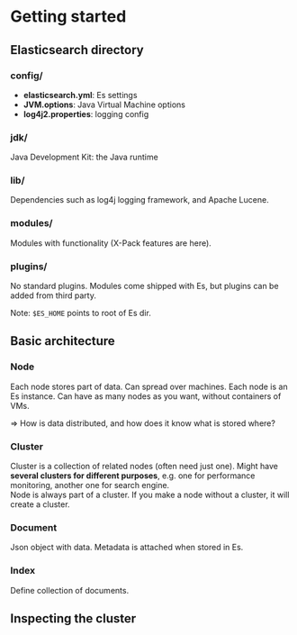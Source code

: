 # Getting started

## Elasticsearch directory
### config/
* **elasticsearch.yml**: Es settings
* **JVM.options**: Java Virtual Machine options
* **log4j2.properties**: logging config

### jdk/
Java Development Kit: the Java runtime

### lib/
Dependencies such as log4j logging framework, and Apache Lucene.

### modules/
Modules with functionality (X-Pack features are here).

### plugins/
No standard plugins. Modules come shipped with Es, but plugins can be added from third party.

Note: `$ES_HOME` points to root of Es dir.

## Basic architecture
### Node
Each node stores part of data. Can spread over machines. Each node is an Es instance. Can have as many nodes as you want, without containers of VMs.

=> How is data distributed, and how does it know what is stored where?

### Cluster
Cluster is a collection of related nodes (often need just one). Might have **several clusters for different purposes**, e.g. one for performance monitoring, another one for search engine.  
Node is always part of a cluster. If you make a node without a cluster, it will create a cluster.

### Document
Json object with data. Metadata is attached when stored in Es.

### Index
Define collection of documents.

## Inspecting the cluster
